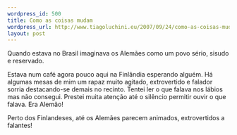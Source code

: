```yaml
--- 
wordpress_id: 500
title: Como as coisas mudam
wordpress_url: http://www.tiagoluchini.eu/2007/09/24/como-as-coisas-mudam/
layout: post
---
```

Quando estava no Brasil imaginava os Alemães como um povo sério, sisudo e reservado.

Estava num café agora pouco aqui na Finlândia esperando alguém. Há algumas mesas de mim um rapaz muito agitado, extrovertido e falador sorria destacando-se demais no recinto. Tentei ler o que falava nos lábios mas não consegui. Prestei muita atenção até o silêncio permitir ouvir o que falava. Era Alemão!

Perto dos Finlandeses, até os Alemães parecem animados, extrovertidos a falantes!
